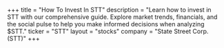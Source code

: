 +++
title = "How To Invest In STT"
description = "Learn how to invest in STT with our comprehensive guide. Explore market trends, financials, and the social pulse to help you make informed decisions when analyzing $STT."
ticker = "STT"
layout = "stocks"
company = "State Street Corp. (STT)"
+++

